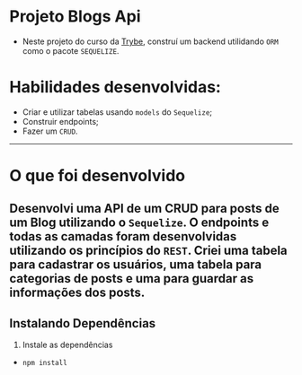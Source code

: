# Projeto Blogs Api
- Neste projeto do curso da [Trybe](https://www.betrybe.com/), construí um backend utilidando `ORM` como o pacote `SEQUELIZE`.

# Habilidades desenvolvidas:
- Criar e utilizar tabelas usando `models` do  `Sequelize`;
- Construir endpoints;
- Fazer um `CRUD`.
---
# O que foi desenvolvido
Desenvolvi uma API de um CRUD para posts de um Blog utilizando o `Sequelize`. O endpoints e todas as camadas foram desenvolvidas utilizando os princípios do `REST`.
Criei uma tabela para cadastrar os usuários, uma tabela para categorias de posts e uma para guardar as informações dos posts.
---
## Instalando Dependências
1. Instale as dependências
- `npm install`
